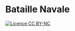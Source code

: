 # Bataille Navale

[![Licence CC BY-NC](https://img.shields.io/badge/License-CC%20BY--NC-lightgrey.svg)](https://creativecommons.org/licenses/by-nc/4.0/)
